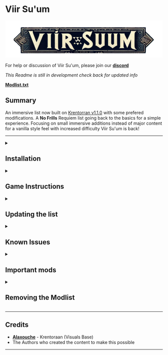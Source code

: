 # Viir Su'um
![alt text](https://github.com/OddlyMistaken/Viir-Su-um/blob/3d2cb28cef58d564ac88406fbb0a1afd906f54b0/ViirLogo.png)

For help or discussion of Viir Su'um, please join our **[discord](https://discord.gg/T3XQky6g9c)**

_This Readme is still in development check back for updated info_

**[Modlist.txt](https://loadorderlibrary.com/lists/viir-su-um)**

## Summary

An immersive list now built on [Krentorran v1.1.0](https://www.nexusmods.com/skyrimspecialedition/mods/119972) with some prefered modifications. A **No Frills** Requiem list going back to the basics for a simple experience. Focusing on small immersive additions instead of major content for a vanilla style feel with increased difficulty Viir Su'um is back! 

---

<details>
<summary><h2>Installation</h2></summary>

### Pre-Installation
For the Installation of Viir Su'um you must use the most recent version of Skyrim Anniversary Edition on steam and download all free Creation Club content **AND** the newest creation kit. 

**This is only a requirment for the first install not when updating.**

#### Microsoft Visual C++ Redistributable Package

 Please make sure you have the latest Visual C++ installed. 
 [Direct link](https://aka.ms/vs/16/release/vc_redist.x64.exe) 

#### Cleaning Skyrim

Please uninstall Skyrim/CK through Steam and delete the documents folder typically located at "Drive"\Documents\My Games\Skyrim Special Edition. Once this is finished you may reinstall Skyrim/CK.
**(This list uses a stock game folder and will download the correct versions of all files)**

#### Starting Skyrim

After Reinstalling Skyrim make sure to run the Game atleast once for the Graphics Check, hit play, and load the game to the main menu. Once at the main menu allow all the Creation Club content to download before closing and starting Wabbajack.

### Wabbajack

#### Preparations

Download the latest version of Wabbajack [here](https://github.com/wabbajack-tools/wabbajack/releases) and place the `Wabbajack.exe` file in a folder when unzipping at a root location such as **C:\Wabbajack** (This is the recommended installation method according to the wiki)

#### Download and Installation

The Process itself can take a while to speed this up you can put all files on an SSD (This is the reccomened and intended installation method for Dying Breath anyway.)

_STILL WRITING INSTRUCTIONS FOR HOW TO INSTALL WITH WABBAJACK_

**(These are from the [WIKI](https://wiki.wabbajack.org/user_documentation/Installing%20a%20Modlist.html))**

    Open Wabbajack and Navigate to the Gallery
    Decide on a List to install
    Click the download button
    Wait for the first download of the .wabbajack file to finish
    When it is done click the play button where previously you had the download button
    Open and read the specific readme of the list you are about to install
    Download any third-party or external files before attempting to install the list
    Select the paths for where the list should be installed
        Installation Location: The location where the files required to play will be installed to
            Can't be set to Wabbajack's Location
            Can't be set to Game Location
            Can't be the same as another list (lists can't be merged)
            Can't be in a Windows OS managed folder (Examples include Program Files, Downloads, and the Desktop)
    Download Location: The location where the downloaded archives are stored.
        Can share the same location as the downloads folders of other lists (avoids duplicate downloads)
        Don't merge download locations if you plan to create and share your own modlists, because Wabbajack can't really differentiate which archives are the ones it needs and which just have similar files.
    Wait till Wabbajack is done
    Go back to the readme (which will open automatically) and complete any final steps mentioned there


#### Problems with Wabbajack

If you recieve lots of errors while downloading please relogin to Nexus through wabbajack and restart the application before requesting support from anywhere.

#### Could not download...

If you have issues with files not downloading, manually download the files and drop them inside of the Download folder, then re-run Wabbajack. When Wabbajack detects the correct file it will resume installation. 

#### Files with known download issues

None Currently (_if you identify one please create a post in the discord support channel_)

</details>

<details>
<summary><h2>Game Instructions</h2></summary>

### Saving on disk space ***(Highly OPTIONAL)***

You may delete the downloads folder in the location you set during installion to save space. 
**The only downside is when updating in the future you will have to redownload every mod.** 

### How to start up Viir Su'um

Once the installation is complete open the output folder and launch **_ModOrganizer.exe_**. Check the top right corner and make sure "Viir Su'um" is listed in the dropdown and click **_RUN_**

_Always run Viir Su'um through Mod Organizer and never click "UNLOCK"_

Next set up your MCM Settings. 

### IMPORTANT SETUP INSTRUCTIONS

*NOW WITH SETTINGS LOADERS VIIR SU'UM COMES WITH A DEFAULT CONFIGURATION*

Hit ESC to open the MENU and select the option **Mod Config**. There may be a short delay while the settings are caching. Scroll down to **Smooth Cam** and select a desired preset. (_Feel free to look through all included settings to make any tweaks_)

Next Press **F11** to open Viir Su'um's custom keybind map and get familiar with the custom keybinds for the various features

Once finished interact with the statue of mara to select your start and enjoy!

</details>

<details>
<summary><h2>Updating the list</h2></summary>

If the mod list receives an update, follow the same steps as installation but be sure to tick the _overwrite existing Modlist_. **This will delete any files that have been added**


</details>

<details>
<summary><h2>Known Issues</h2></summary>
    
Please submit any issues to the discord in the appropriate support channel. 

</details>

<details>
<summary><h2>Important mods</h2></summary>


### Gameplay
+ _Full list soon_
+ Immersion
  +  Requiem
  +  SkyParkour/(coming soon)Paragliding
  +  Religion Mechanics (Wintersun)
  +  Vampire/Werewolf Overhaul (Growl/Sacrilege)
  +  Hammer and Whetstone (Portable Tempering)
  +  NPC Spell Variety AI
  +  New Immersive Passive Critters in Areas
+ New Combat Mechanics
  +  BFCO
  + Chocolate Poise (for Staggering)
  +  Dodge Mechanics (Perk locked with both light and heavy options)
    + Different dodge animations for combat/non-combat  
    + Dynamic Dodge Shot (Only with Evasion "Dodge" Perk)
+ New Magic
 + (tome distribution to npcs) 
  + Apocalypse
 +  Survival Spells

### Quests
+ _Full list soon_
+ Vanilla/DLC Quest Expansions
+ Missives
+ Memorable Bounties
+ Heart of the Reach
+ 
+ 
+ 

### New things
+ **(ALL COMING SOON)**
+ _Full list soon_
+ Two new races with new abilities and benefits
  + Succubus
  + Snow Elf
+ New Faction - Beseryk
  + Allows for Werebear Transformation  
+ 


</details>

<details>
<summary><h2>Removing the Modlist</h2></summary>

To uninstall Viir Su'um simply delete the install folder.

</details>

---

## Credits

 + **[Alaxouche](https://next.nexusmods.com/profile/AlaxoucheModding?gameId=1704)** - Krentoraan (Visuals Base)
 + The Authors who created the content to make this possible

---


